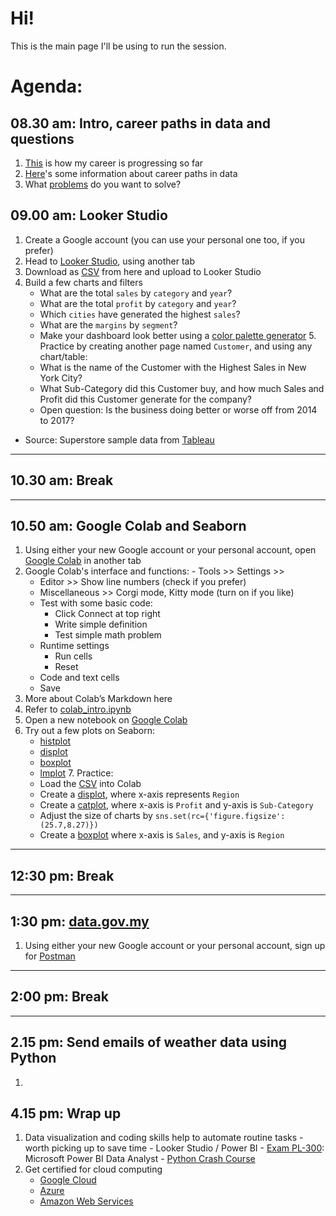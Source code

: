 # Hi!

This is the main page I'll be using to run the session.

# Agenda:

## 08.30 am: Intro, career paths in data and questions
   1. [This](https://docs.google.com/presentation/d/e/2PACX-1vRbfvQpTP4ARbARRWhOL6WZ6koCKSHvf5OxFyHcJjn8GHXG3OpuneEH6uMYlpxKX0H_sEfHB6KAKrkq/pub?start=true&loop=false&slide=id.g29007063b8d_0_118) is how my career is progressing so far
   2. [Here](https://docs.google.com/presentation/d/e/2PACX-1vQp61itveaNmpuS4UMXIfaQshjMYBqywRP2aMWZjMlZy5v-iNOUouDMn_-z33RBwi2TeauhgEzGoep-/pub?start=false&loop=false)'s some information about career paths in data
   3. What [problems](https://padlet.com/kohwyhow/what-problems-do-you-want-to-solve-gjcypqiq99ko1wke) do you want to solve?

## 09.00 am: Looker Studio
   1. Create a Google account (you can use your personal one too, if you prefer)
   2. Head to [Looker Studio](https://datastudio.google.com/), using another tab
   3. Download as [CSV](https://docs.google.com/spreadsheets/d/1IaonaJj-c5Ud76Uc9WeRiMSlKLTNnbg-BCUxOoZrXn0/edit?usp=sharing) from here and upload to Looker Studio
   4. Build a few charts and filters
       - What are the total `sales` by `category` and `year`?
       - What are the total `profit` by `category` and `year`?
       - Which `cities` have generated the highest `sales`?
       - What are the `margins` by `segment`?
       - Make your dashboard look better using a [color palette generator](https://coolors.co/)
    5. Practice by creating another page named `Customer`, and using any chart/table:
       - What is the name of the Customer with the Highest Sales in New York City?
       - What Sub-Category did this Customer buy, and how much Sales and Profit did this Customer generate for the company?
       - Open question: Is the business doing better or worse off from 2014 to 2017?
    
   - Source: Superstore sample data from [Tableau](https://community.tableau.com/s/question/0D54T00000CWeX8SAL/sample-superstore-sales-excelxls)
___
## 10.30 am: Break
___
## 10.50 am: Google Colab and Seaborn
   1. Using either your new Google account or your personal account, open [Google Colab](https://colab.research.google.com/) in another tab
   2. Google Colab's interface and functions:
     - Tools >> Settings >> 
         - Editor >> Show line numbers (check if you prefer)
         - Miscellaneous >> Corgi mode, Kitty mode (turn on if you like)
      - Test with some basic code:
         - Click Connect at top right
         - Write simple definition	
         - Test simple math problem
      - Runtime settings
         - Run cells
         - Reset
      - Code and text cells
      - Save
   3. More about Colab’s Markdown here
   4. Refer to [colab_intro.ipynb](https://github.com/atlas-github/2023fstep25/blob/main/colab_intro.ipynb)
   5. Open a new notebook on [Google Colab](https://colab.research.google.com/)
   6. Try out a few plots on Seaborn:
      - [histplot](https://seaborn.pydata.org/generated/seaborn.histplot.html#seaborn.histplot)
      - [displot](https://seaborn.pydata.org/generated/seaborn.displot.html#seaborn.displot)
      - [boxplot](https://seaborn.pydata.org/generated/seaborn.boxplot.html#seaborn.boxplot)
      - [lmplot](https://seaborn.pydata.org/generated/seaborn.lmplot.html#seaborn.lmplot)
    7. Practice:
      - Load the [CSV](https://docs.google.com/spreadsheets/d/1IaonaJj-c5Ud76Uc9WeRiMSlKLTNnbg-BCUxOoZrXn0/edit?usp=sharing) into Colab
      - Create a [displot](https://seaborn.pydata.org/generated/seaborn.displot.html#seaborn.displot), where x-axis represents `Region`
      - Create a [catplot](https://seaborn.pydata.org/generated/seaborn.catplot.html#seaborn.catplot), where x-axis is `Profit` and y-axis is `Sub-Category`
      - Adjust the size of charts by `sns.set(rc={'figure.figsize':(25.7,8.27)})`
      - Create a [boxplot](https://seaborn.pydata.org/generated/seaborn.boxplot.html#seaborn.boxplot) where x-axis is `Sales`, and y-axis is `Region`
___   
## 12:30 pm: Break
___

## 1:30 pm: [data.gov.my](https://data.gov.my/dashboard)
   1. Using either your new Google account or your personal account, sign up for [Postman](https://www.postman.com/)

___    
## 2:00 pm: Break
___
    
## 2.15 pm: Send emails of weather data using Python
   1. 
    
## 4.15 pm: Wrap up
   1.  Data visualization and coding skills help to automate routine tasks - worth picking up to save time
      - Looker Studio / Power BI
      - [Exam PL-300](https://learn.microsoft.com/en-us/certifications/exams/pl-300/): Microsoft Power BI Data Analyst 
      - [Python Crash Course](https://nostarch.com/pythoncrashcourse2e)
   2. Get certified for cloud computing
      - [Google Cloud](https://cloud.google.com/certification)
      - [Azure](https://docs.microsoft.com/en-us/learn/certifications/)
      - [Amazon Web Services](https://aws.amazon.com/certification/)

